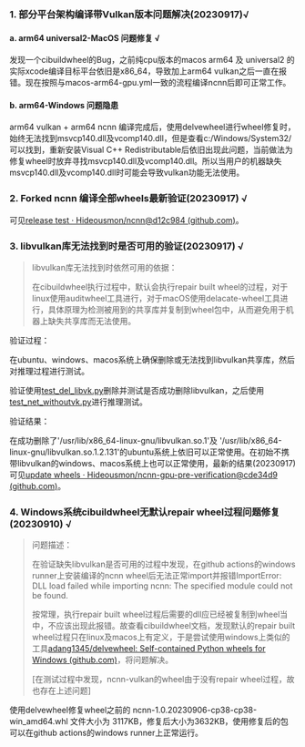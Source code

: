 ### 1. 部分平台架构编译带Vulkan版本问题解决(20230917)√

#### a. arm64 universal2-MacOS 问题修复 √

发现一个cibuildwheel的Bug，之前纯cpu版本的macos arm64 及 universal2 的实际xcode编译目标平台依旧是x86_64，导致加上arm64 vulkan之后一直在报错。现在按照与macos-arm64-gpu.yml一致的流程编译ncnn后即可正常工作。
#### b. arm64-Windows 问题隐患

arm64 vulkan + arm64 ncnn 编译完成后，使用delvewheel进行wheel修复时，始终无法找到msvcp140.dll及vcomp140.dll，但是查看c:/Windows/System32/可以找到，重新安装Visual C++ Redistributable后依旧出现此问题，当前做法为修复wheel时放弃寻找msvcp140.dll及vcomp140.dll。所以当用户的机器缺失msvcp140.dll及vcomp140.dll时可能会导致vulkan功能无法使用。


### 2. Forked ncnn 编译全部wheels最新验证(20230917) √

可见[release test · Hideousmon/ncnn@d12c984 (github.com)](https://github.com/Hideousmon/ncnn/actions/runs/6211745770)。

### 3. libvulkan库无法找到时是否可用的验证(20230917) √

> libvulkan库无法找到时依然可用的依据：
>
> 在cibuildwheel执行过程中，默认会执行repair built wheel的过程，对于linux使用auditwheel工具进行，对于macOS使用delacate-wheel工具进行，具体原理为检测被用到的共享库并复制到wheel包中，从而避免用于机器上缺失共享库而无法使用。

验证过程：

在ubuntu、windows、macos系统上确保删除或无法找到libvulkan共享库，然后对推理过程进行测试。

验证使用[test_del_libvk.py](https://github.com/Hideousmon/ncnn-gpu-pre-verification/blob/main/tests/test_del_libvk.py)删除并测试是否成功删除libvulkan，之后使用[test_net_withoutvk.py](https://github.com/Hideousmon/ncnn-gpu-pre-verification/blob/main/tests/test_net_withoutvk.py)进行推理测试。

验证结果：

在成功删除了'/usr/lib/x86_64-linux-gnu/libvulkan.so.1'及 '/usr/lib/x86_64-linux-gnu/libvulkan.so.1.2.131'的ubuntu系统上依旧可以正常使用。在初始不携带libvulkan的windows、macos系统上也可以正常使用，最新的结果(20230917)可见[update wheels · Hideousmon/ncnn-gpu-pre-verification@cde34d9 (github.com)](https://github.com/Hideousmon/ncnn-gpu-pre-verification/actions/runs/6212630410)。

### 4. Windows系统cibuildwheel无默认repair wheel过程问题修复(20230910)  √

> 问题描述：
>
> 在验证缺失libvulkan是否可用的过程中发现，在github actions的windows runner上安装编译的ncnn wheel后无法正常import并报错ImportError: DLL load failed while importing ncnn: The specified module could not be found. 
>
> 按常理，执行repair built wheel过程后需要的dll应已经被复制到wheel当中，不应该出现此报错。故查看cibuildwheel文档，发现默认的repair built wheel过程只在linux及macos上有定义，于是尝试使用windows上类似的工具[adang1345/delvewheel: Self-contained Python wheels for Windows (github.com)](https://github.com/adang1345/delvewheel)，将问题解决。
>
> [在测试过程中发现，ncnn-vulkan的wheel由于没有repair wheel过程，故也存在上述问题]

使用delvewheel修复wheel之前的 ncnn-1.0.20230906-cp38-cp38-win_amd64.whl 文件大小为 3117KB，修复后大小为3632KB，使用修复后的包可以在github actions的windows runner上正常运行。